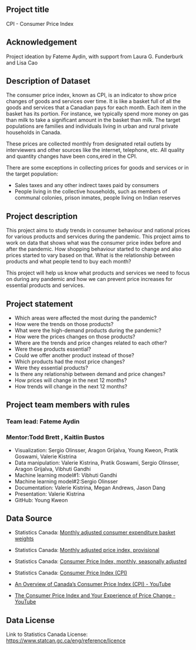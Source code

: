## Project title

CPI - Consumer Price Index

## Acknowledgement

Project ideation by Fateme Aydin, with support from Laura G. Funderburk and Lisa Cao

## Description of Dataset

The consumer price index, known as CPI, is an indicator to show price changes of goods and services over time. It is like a basket full of all the goods and services that a Canadian pays for each month. Each item in the basket has its portion. For instance, we typically spend more money on gas than milk to take a significant amount in the basket than milk. The target populations are families and individuals living in urban and rural private households in Canada.

These prices are collected monthly from designated retail outlets by interviewers and other sources like the internet, telephone, etc. All quality and quantity changes have been cons,ered in the CPI.

There are some exceptions in collecting prices for goods and services or in the target population:
- Sales taxes and any other indirect taxes paid by consumers
- People living in the collective households, such as members of communal colonies, prison inmates, people living on Indian reserves

## Project description
This project aims to study trends in consumer behaviour and national prices for various products and services during the pandemic. This project aims to work on data that shows what was the consumer price index before and after the pandemic. How shopping behaviour started to change and also prices started to vary based on that. What is the relationship between products and what people tend to buy each month?

This project will help us know what products and services we need to focus on during any pandemic and how we can prevent price increases for essential products and services.

## Project statement

- Which areas were affected the most during the pandemic?
- How were the trends on those products?
- What were the high-demand products during the pandemic?
- How were the prices changes on those products?
- Where are the trends and price changes related to each other?
- Were these products essential?
- Could we offer another product instead of those?
- Which products had the most price changes?
- Were they essential products?
- Is there any relationship between demand and price changes?
- How prices will change in the next 12 months?
- How trends will change in the next 12 months?

## Project team members with rules

### Team lead: Fateme Aydin

### Mentor:Todd Brett , Kaitlin Bustos

- Visualization: Sergio Olinsser, Aragon Grijalva, Young Kweon, Pratik Goswami, Valerie Kistrina
- Data manipulation: Valerie Kistrina, Pratik Goswami, Sergio Olinsser, Aragon Grijalva, Vibhuti Gandhi
- Machine learning model#1: Vibhuti Gandhi
- Machine learning model#2:Sergio Olinsser
- Documentation: Valerie Kistrina, Megan Andrews, Jason Dang
- Presentation: Valerie Kistrina
- GitHub: Young Kweon

## Data Source
 
- Statistics Canada: [Monthly adjusted consumer expenditure basket weights](https://www150.statcan.gc.ca/t1/tbl1/en/tv.action?pid=1810026401) 
- Statistics Canada: [Monthly adjusted price index, provisional](https://www150.statcan.gc.ca/t1/tbl1/en/tv.action?pid=1810026301)
- Statistics Canada: [Consumer Price Index, monthly, seasonally adjusted](https://www150.statcan.gc.ca/t1/tbl1/en/tv.action?pid=1810000601)
- Statistics Canada: [Consumer Price Index (CPI)](https://www23.statcan.gc.ca/imdb/p2SV.pl?Function=getSurvey&SDDS=2301)

- [An Overview of Canada’s Consumer Price Index (CPI) - YouTube](https://www.youtube.com/watch?v=qfKmJe3CK6E)
- [The Consumer Price Index and Your Experience of Price Change - YouTube](https://www.youtube.com/watch?v=U0xDcqE-zNs)

## Data License
Link to Statistics Canada License: https://www.statcan.gc.ca/eng/reference/licence
